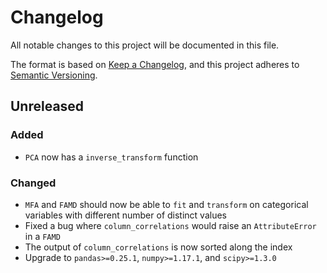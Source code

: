 # Changelog

All notable changes to this project will be documented in this file.

The format is based on [Keep a Changelog](https://keepachangelog.com/en/1.0.0/), and this project adheres to [Semantic Versioning](https://semver.org/spec/v2.0.0.html).

## Unreleased

### Added

- `PCA` now has a `inverse_transform` function

### Changed

- `MFA` and `FAMD` should now be able to `fit` and `transform` on categorical variables with different number of distinct values
- Fixed a bug where `column_correlations` would raise an `AttributeError` in a `FAMD`
- The output of `column_correlations` is now sorted along the index
- Upgrade to `pandas>=0.25.1`, `numpy>=1.17.1`, and `scipy>=1.3.0`
